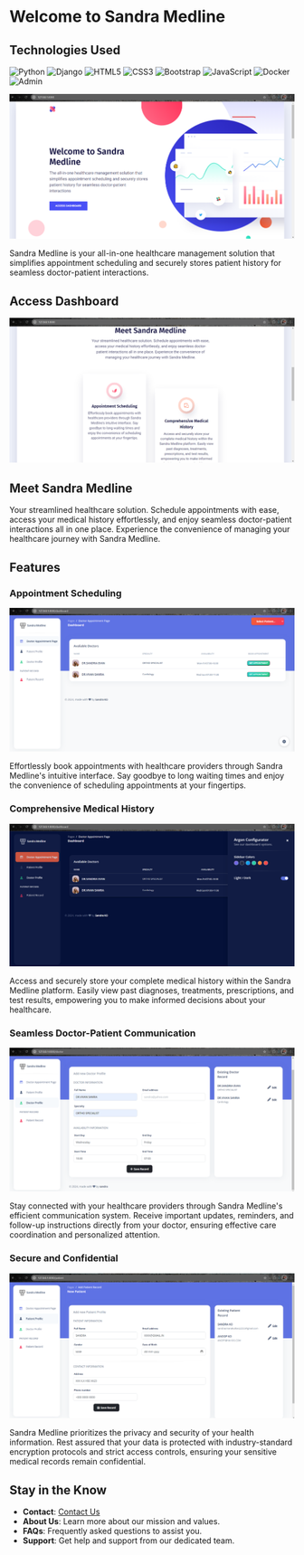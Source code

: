 # Welcome to Sandra Medline

## Technologies Used

![Python](https://img.shields.io/badge/Python-3776AB?style=flat&logo=python&logoColor=ffffff)
![Django](https://img.shields.io/badge/Django-092E20?style=flat&logo=django&logoColor=ffffff)
![HTML5](https://img.shields.io/badge/HTML5-E34F26?style=flat&logo=html5&logoColor=ffffff)
![CSS3](https://img.shields.io/badge/CSS3-1572B6?style=flat&logo=css3&logoColor=ffffff)
![Bootstrap](https://img.shields.io/badge/Bootstrap-7952B3?style=flat&logo=bootstrap&logoColor=ffffff)
![JavaScript](https://img.shields.io/badge/JavaScript-F7DF1E?style=flat&logo=javascript&logoColor=000000)
![Docker](https://img.shields.io/badge/Docker-2496ED?style=flat&logo=docker&logoColor=ffffff)
![Admin](https://img.shields.io/badge/Admin-2E7D32?style=flat&logo=google&logoColor=ffffff)

![Sandra Medline Logo](S1.png)

Sandra Medline is your all-in-one healthcare management solution that simplifies appointment scheduling and securely stores patient history for seamless doctor-patient interactions.

## Access Dashboard

![Dashboard](S2.png)

## Meet Sandra Medline

Your streamlined healthcare solution. Schedule appointments with ease, access your medical history effortlessly, and enjoy seamless doctor-patient interactions all in one place. Experience the convenience of managing your healthcare journey with Sandra Medline.

## Features

### Appointment Scheduling

![Appointment Scheduling](S3.png)

Effortlessly book appointments with healthcare providers through Sandra Medline's intuitive interface. Say goodbye to long waiting times and enjoy the convenience of scheduling appointments at your fingertips.

### Comprehensive Medical History

![Medical History](S4.png)

Access and securely store your complete medical history within the Sandra Medline platform. Easily view past diagnoses, treatments, prescriptions, and test results, empowering you to make informed decisions about your healthcare.

### Seamless Doctor-Patient Communication

![Doctor-Patient Communication](S5.png)

Stay connected with your healthcare providers through Sandra Medline's efficient communication system. Receive important updates, reminders, and follow-up instructions directly from your doctor, ensuring effective care coordination and personalized attention.

### Secure and Confidential

![Security Features](S6.png)

Sandra Medline prioritizes the privacy and security of your health information. Rest assured that your data is protected with industry-standard encryption protocols and strict access controls, ensuring your sensitive medical records remain confidential.





## Stay in the Know

- **Contact**: [Contact Us](mailto:support@sandramedline.com)
- **About Us**: Learn more about our mission and values.
- **FAQs**: Frequently asked questions to assist you.
- **Support**: Get help and support from our dedicated team.
